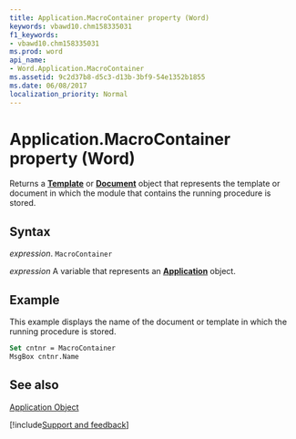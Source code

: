 ```yaml
---
title: Application.MacroContainer property (Word)
keywords: vbawd10.chm158335031
f1_keywords:
- vbawd10.chm158335031
ms.prod: word
api_name:
- Word.Application.MacroContainer
ms.assetid: 9c2d37b8-d5c3-d13b-3bf9-54e1352b1855
ms.date: 06/08/2017
localization_priority: Normal
---
```



# Application.MacroContainer property (Word)

Returns a  **[Template](Word.Template.md)** or **[Document](Word.Document.md)** object that represents the template or document in which the module that contains the running procedure is stored.


## Syntax

_expression_. `MacroContainer`

_expression_ A variable that represents an **[Application](Word.Application.md)** object. 


## Example

This example displays the name of the document or template in which the running procedure is stored.


```vb
Set cntnr = MacroContainer 
MsgBox cntnr.Name
```


## See also


[Application Object](Word.Application.md)

[!include[Support and feedback](~/includes/feedback-boilerplate.md)]